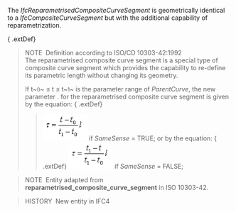 The _IfcReparametrisedCompositeCurveSegment_ is geometrically identical to a _IfcCompositeCurveSegment_ but with the additional capability of reparametrization.

{ .extDef}
> NOTE&nbsp; Definition according to ISO/CD 10303-42:1992  
> The reparametrised composite curve segment is a special type of composite curve segment which provides the capability to re-define its parametric length without changing its geometry.   
>   
> If t~<small>0</small>~ &le; t &le; t~<small>1</small>~ is the parameter range of _ParentCurve_, the new parameter . for the reparametrised composite curve segment is given by the equation: 
{ .extDef}
>> ![Image](../../../../../../figures/ifcreparametrisedcompositecurvesegment-math1.gif) if _SameSense_ = TRUE;
>  or by the equation: 
{ .extDef}
>> ![Image](../../../../../../figures/ifcreparametrisedcompositecurvesegment-math2.gif) if _SameSense_ = FALSE;


> 
> NOTE&nbsp; Entity adapted from **reparametrised_composite_curve_segment** in ISO 10303-42.

> HISTORY&nbsp; New entity in IFC4